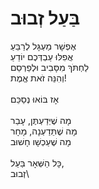 # בַּעַל זְבוּב

אֶפְשָׁר מַעְגָּל לְרַבֵּעַ\
אֲפִלּוּ עַבְדְּכֶם יוֹדֵעַ\
לַחְתֹּךְ מִסָּבִיב וּלְפַרְסֵם\
וְהִנֵּה זֹאת אֱמֶת!\
\
אָז בּוֹאוּ נְסַכֵּם\
\
מָה שֶׁיְּדַעְתֶּן, עָבַר\
מָה שֶׁתֵּדַעְנָה, מָחָר\
מָה שֶׁעַכְשָׁו חָשׁוּב\
\
כָּל הַשְּׁאָר בַּעַל,\
זְבוּב\
